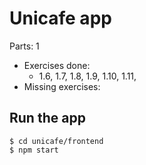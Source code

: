 Unicafe app
===========

Parts: 1


- Exercises done:
    - 1.6, 1.7, 1.8, 1.9, 1.10, 1.11, 
- Missing exercises:


## Run the app
```
$ cd unicafe/frontend
$ npm start
```